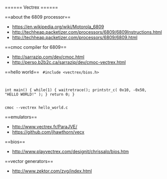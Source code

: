 ====== Vectrex ======

==about the 6809 processor==
* https://en.wikipedia.org/wiki/Motorola_6809
* http://techheap.packetizer.com/processors/6809/6809Instructions.html
* http://techheap.packetizer.com/processors/6809/6809.html

==cmoc compiler for 6809==
* http://sarrazip.com/dev/cmoc.html
* http://perso.b2b2c.ca/sarrazip/dev/cmoc-vectrex.html

==hello world==
<code c>
#include <vectrex/bios.h>

int main() { 
  while(1) { 
    waitretrace(); 
    printstr_c( 0x10, -0x50, "HELLO WORLD!" ); 
  } return 0; 
}
</code>

<code bash>
cmoc --vectrex hello_world.c
</code>

==emulators==
* http://www.vectrex.fr/ParaJVE/
* https://github.com/jhawthorn/vecx

==bios==
* http://www.playvectrex.com/designit/chrissalo/bios.htm

==vector generators==
* http://www.zektor.com/zvg/index.html
